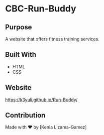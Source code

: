 # CBC-Run-Buddy

## Purpose

A website that offers fitness training services.

## Built With

- HTML
- CSS

## Website

https://k3yuli.github.io/Run-Buddy/

## Contribution

Made with ❤️ by [Kenia Lizama-Gamez]
